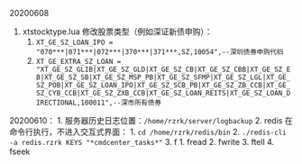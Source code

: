 20200608
1. xtstocktype.lua 修改股票类型（例如深证新债申购）：
    1. `XT_GE_SZ_LOAN_IPO = "070***|071***|072***|370***|371***,SZ,10054",--深圳债券申购代码`
    2. `XT_GE_EXTRA_SZ_LOAN = "XT_GE_SZ_GLIB|XT_GE_SZ_GLD|XT_GE_SZ_CB|XT_GE_SZ_CBB|XT_GE_SZ_EB|XT_GE_SZ_SB|XT_GE_SZ_MSP_PB|XT_GE_SZ_SFMP|XT_GE_SZ_LGL|XT_GE_SZ_POB|XT_GE_SZ_LOAN_IPO|XT_GE_SZ_SCB_PB|XT_GE_SZ_ZB_CCB|XT_GE_SZ_CYB_CCB|XT_GE_SZ_ZXB_CCB|XT_GE_SZ_LOAN_REITS|XT_GE_SZ_LOAN_DIRECTIONAL,100011",--深市所有债券`

20200610：
    1. 服务器历史日志位置：`/home/rzrk/server/logbackup`
    2. redis 在命令行执行，不进入交互式界面：
        1. `cd /home/rzrk/redis/bin`
        2. `./redis-cli -a redis.rzrk KEYS "*cmdcenter_tasks*"`
    3. f
        1. fread
        2. fwrite
        3. ftell
        4. fseek